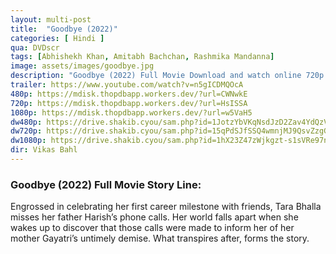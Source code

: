 ```yaml
---
layout: multi-post
title:  "Goodbye (2022)"
categories: [ Hindi ]
qua: DVDscr
tags: [Abhishekh Khan, Amitabh Bachchan, Rashmika Mandanna]
image: assets/images/goodbye.jpg
description: "Goodbye (2022) Full Movie Download and watch online 720p low file size 500 mb."
trailer: https://www.youtube.com/watch?v=n5gICDMQOcA
480p: https://mdisk.thopdbapp.workers.dev/?url=CWNwkE
720p: https://mdisk.thopdbapp.workers.dev/?url=HsISSA
1080p: https://mdisk.thopdbapp.workers.dev/?url=w5VaH5
dw480p: https://drive.shakib.cyou/sam.php?id=1JotzYbVKqNsdJzD2Zav4YdQzVX7mINBB
dw720p: https://drive.shakib.cyou/sam.php?id=15qPdSJfSSQ4wmnjMJ9QsvZzgGeoWMbZZ
dw1080p: https://drive.shakib.cyou/sam.php?id=1hX23Z47zWjkgzt-s1sVRe97n6x3OCtjU
dir: Vikas Bahl
---
```


### Goodbye (2022) Full Movie Story Line:
Engrossed in celebrating her first career milestone with friends, Tara Bhalla misses her father Harish’s phone calls. Her world falls apart when she wakes up to discover that those calls were made to inform her of her mother Gayatri’s untimely demise. What transpires after, forms the story.








